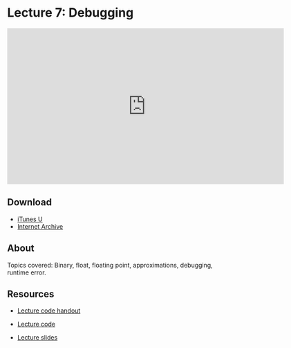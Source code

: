 # Lecture 7: Debugging

<iframe width="640" height="360" src="http://www.youtube.com/embed/5gt2WDBl8-0?feature=player_detailpage" frameborder="0" allowfullscreen></iframe>

## Download

- [iTunes U](http://itunes.apple.com/us/itunes-u/lecture-7-debugging/id499270153?i=110101037)
- [Internet Archive](http://www.archive.org/download/MIT6.00SCS11/MIT6_00SCS11_lec07_300k.mp4)

## About

Topics covered: Binary, float, floating point, approximations, debugging, runtime error.



## Resources

- [Lecture code handout](http://ocw.mit.edu/courses/electrical-engineering-and-computer-science/6-00sc-introduction-to-computer-science-and-programming-spring-2011/unit-1/lecture-7-debugging/MIT6_00SCS11_lec07.pdf)

- [Lecture code](http://ocw.mit.edu/courses/electrical-engineering-and-computer-science/6-00sc-introduction-to-computer-science-and-programming-spring-2011/unit-1/lecture-7-debugging/lec07.py)

- [Lecture slides](http://ocw.mit.edu/courses/electrical-engineering-and-computer-science/6-00sc-introduction-to-computer-science-and-programming-spring-2011/unit-1/lecture-7-debugging/MIT6_00SCS11_lec07_slides.pdf)



